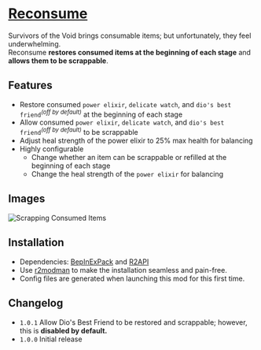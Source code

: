 # [Reconsume](https://thunderstore.io/package/jiejasonliu/Reconsume/)

Survivors of the Void brings consumable items; but unfortunately, they feel underwhelming.\
Reconsume **restores consumed items at the beginning of each stage** and **allows them to be scrappable**.

## Features

- Restore consumed `power elixir`, `delicate watch`, and `dio's best friend`<sup><i>(off by default)</i></sup> at the beginning of each stage
- Allow consumed `power elixir`, `delicate watch`, and `dio's best friend`<sup><i>(off by default)</i></sup> to be scrappable
- Adjust heal strength of the power elixir to 25% max health for balancing
- Highly configurable
	- Change whether an item can be scrappable or refilled at the beginning of each stage
	- Change the heal strength of the `power elixir` for balancing

## Images

![Scrapping Consumed Items](https://i.imgur.com/ACZ9T4E.png)

## Installation

- Dependencies: [BepInExPack](https://thunderstore.io/package/bbepis/BepInExPack/) and [R2API](https://thunderstore.io/package/tristanmcpherson/R2API/)
- Use [r2modman](https://thunderstore.io/package/ebkr/r2modman/) to make the installation seamless and pain-free.
- Config files are generated when launching this mod for this first time.

## Changelog

- `1.0.1` Allow Dio's Best Friend to be restored and scrappable; however, this is **disabled by default.**
- `1.0.0` Initial release